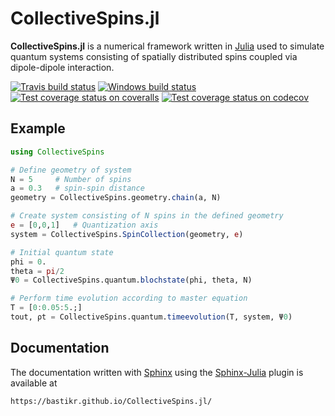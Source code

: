 # CollectiveSpins.jl

**CollectiveSpins.jl** is a numerical framework written in [Julia](http://julialang.org/) used to simulate quantum systems consisting of spatially distributed spins coupled via dipole-dipole interaction.

[![Travis build status](https://api.travis-ci.org/bastikr/CollectiveSpins.jl.png?branch=master)](https://travis-ci.org/bastikr/CollectiveSpins.jl)
[![Windows build status](https://ci.appveyor.com/api/projects/status/t83f2bqfpumn6d96/branch/master?svg=true)](https://ci.appveyor.com/project/bastikr/quantumoptics-jl/branch/master)
[![Test coverage status on coveralls](https://coveralls.io/repos/github/bastikr/CollectiveSpins.jl/badge.svg?branch=master)](https://coveralls.io/github/bastikr/CollectiveSpins.jl?branch=master)
[![Test coverage status on codecov](https://codecov.io/gh/bastikr/CollectiveSpins.jl/branch/master/graph/badge.svg)](https://codecov.io/gh/bastikr/CollectiveSpins.jl)


## Example

```julia
using CollectiveSpins

# Define geometry of system
N = 5     # Number of spins
a = 0.3   # spin-spin distance
geometry = CollectiveSpins.geometry.chain(a, N)

# Create system consisting of N spins in the defined geometry
e = [0,0,1]   # Quantization axis
system = CollectiveSpins.SpinCollection(geometry, e)

# Initial quantum state
phi = 0.
theta = pi/2
Ψ0 = CollectiveSpins.quantum.blochstate(phi, theta, N)

# Perform time evolution according to master equation
T = [0:0.05:5.;]
tout, ρt = CollectiveSpins.quantum.timeevolution(T, system, Ψ0)
```

## Documentation

The documentation written with [Sphinx](http://www.sphinx-doc.org/) using the [Sphinx-Julia](https://github.com/bastikr/sphinx-julia>) plugin is available at

    https://bastikr.github.io/CollectiveSpins.jl/
